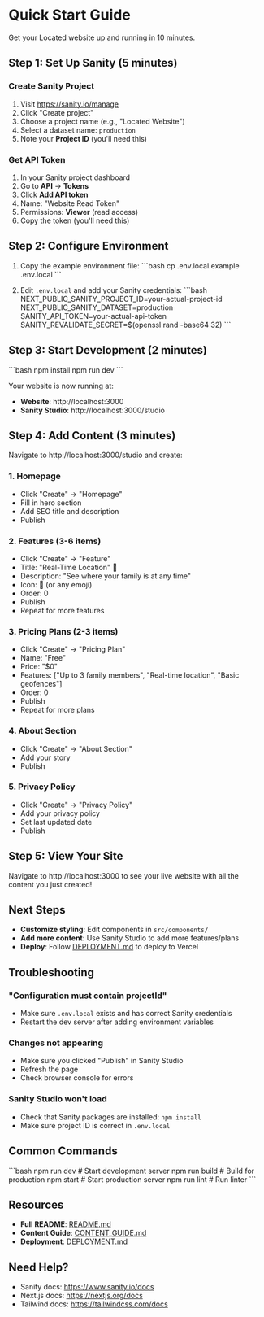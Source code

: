 # Quick Start Guide

Get your Located website up and running in 10 minutes.

## Step 1: Set Up Sanity (5 minutes)

### Create Sanity Project

1. Visit https://sanity.io/manage
2. Click "Create project"
3. Choose a project name (e.g., "Located Website")
4. Select a dataset name: `production`
5. Note your **Project ID** (you'll need this)

### Get API Token

1. In your Sanity project dashboard
2. Go to **API** → **Tokens**
3. Click **Add API token**
4. Name: "Website Read Token"
5. Permissions: **Viewer** (read access)
6. Copy the token (you'll need this)

## Step 2: Configure Environment

1. Copy the example environment file:
\`\`\`bash
cp .env.local.example .env.local
\`\`\`

2. Edit `.env.local` and add your Sanity credentials:
\`\`\`bash
NEXT_PUBLIC_SANITY_PROJECT_ID=your-actual-project-id
NEXT_PUBLIC_SANITY_DATASET=production
SANITY_API_TOKEN=your-actual-api-token
SANITY_REVALIDATE_SECRET=$(openssl rand -base64 32)
\`\`\`

## Step 3: Start Development (2 minutes)

\`\`\`bash
npm install
npm run dev
\`\`\`

Your website is now running at:
- **Website**: http://localhost:3000
- **Sanity Studio**: http://localhost:3000/studio

## Step 4: Add Content (3 minutes)

Navigate to http://localhost:3000/studio and create:

### 1. Homepage
- Click "Create" → "Homepage"
- Fill in hero section
- Add SEO title and description
- Publish

### 2. Features (3-6 items)
- Click "Create" → "Feature"
- Title: "Real-Time Location" 📍
- Description: "See where your family is at any time"
- Icon: 📍 (or any emoji)
- Order: 0
- Publish
- Repeat for more features

### 3. Pricing Plans (2-3 items)
- Click "Create" → "Pricing Plan"
- Name: "Free"
- Price: "$0"
- Features: ["Up to 3 family members", "Real-time location", "Basic geofences"]
- Order: 0
- Publish
- Repeat for more plans

### 4. About Section
- Click "Create" → "About Section"
- Add your story
- Publish

### 5. Privacy Policy
- Click "Create" → "Privacy Policy"
- Add your privacy policy
- Set last updated date
- Publish

## Step 5: View Your Site

Navigate to http://localhost:3000 to see your live website with all the content you just created!

## Next Steps

- **Customize styling**: Edit components in `src/components/`
- **Add more content**: Use Sanity Studio to add more features/plans
- **Deploy**: Follow [DEPLOYMENT.md](./DEPLOYMENT.md) to deploy to Vercel

## Troubleshooting

### "Configuration must contain projectId"
- Make sure `.env.local` exists and has correct Sanity credentials
- Restart the dev server after adding environment variables

### Changes not appearing
- Make sure you clicked "Publish" in Sanity Studio
- Refresh the page
- Check browser console for errors

### Sanity Studio won't load
- Check that Sanity packages are installed: `npm install`
- Make sure project ID is correct in `.env.local`

## Common Commands

\`\`\`bash
npm run dev      # Start development server
npm run build    # Build for production
npm start        # Start production server
npm run lint     # Run linter
\`\`\`

## Resources

- **Full README**: [README.md](./README.md)
- **Content Guide**: [CONTENT_GUIDE.md](./CONTENT_GUIDE.md)
- **Deployment**: [DEPLOYMENT.md](./DEPLOYMENT.md)

## Need Help?

- Sanity docs: https://www.sanity.io/docs
- Next.js docs: https://nextjs.org/docs
- Tailwind docs: https://tailwindcss.com/docs

